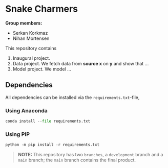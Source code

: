# Snake Charmers

**Group members:**
- Serkan Korkmaz
- Nihan Mortensen

This repository contains  
1. Inaugural project. 
2. Data project. We fetch data from **source x** on **y** and show that ...
3. Model project. We model ...

## Dependencies

All dependencies can be installed via the ``requirements.txt``-file,

### Using Anaconda

```py
conda install --file requirements.txt
```

### Using PIP

```py
python -m pip install -r requirements.txt
```


> **NOTE:** This repository has two `branches`, a `development` branch and a `main` branch; the `main`
> branch contains the final product.
